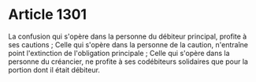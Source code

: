 # Article 1301

La confusion qui s'opère dans la personne du débiteur principal, profite à ses cautions ;   Celle qui s'opère dans la personne de la caution, n'entraîne point l'extinction de l'obligation principale ;   Celle qui s'opère dans la personne du créancier, ne profite à ses codébiteurs solidaires que pour la portion dont il était débiteur.